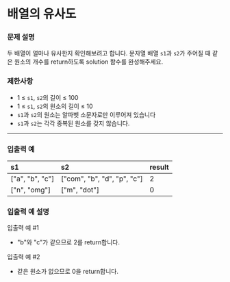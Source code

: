 # 배열의 유사도

### 문제 설명

두 배열이 얼마나 유사한지 확인해보려고 합니다. 문자열 배열 `s1`과 `s2`가 주어질 때 같은 원소의 개수를 return하도록 solution 함수를 완성해주세요.

### 제한사항
- 1 ≤ `s1`, `s2`의 길이 ≤ 100
- 1 ≤ `s1`, `s2`의 원소의 길이 ≤ 10
- `s1`과 `s2`의 원소는 알파벳 소문자로만 이루어져 있습니다
- `s1`과 `s2`는 각각 중복된 원소를 갖지 않습니다.

---

### 입출력 예
|s1|s2|result|
|:---|:---|:---|
|["a", "b", "c"]|["com", "b", "d", "p", "c"]|2|
|["n", "omg"]|["m", "dot"]|0|

### 입출력 예 설명
입출력 예 #1
- "b"와 "c"가 같으므로 2를 return합니다.

입출력 예 #2
- 같은 원소가 없으므로 0을 return합니다.
